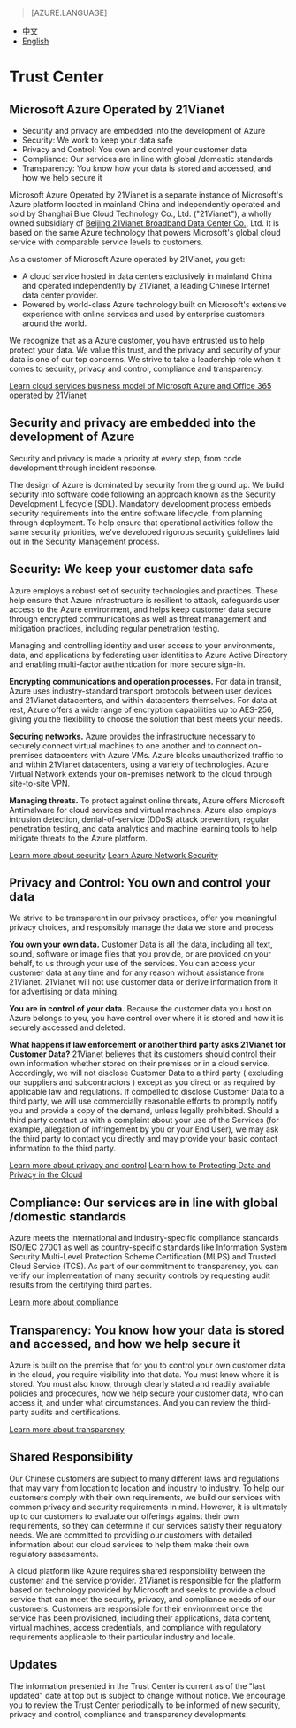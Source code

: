 > [AZURE.LANGUAGE]
- [中文](/support/trust-center/)
- [English](/support/trust-center-en/)

# Trust Center
## Microsoft Azure Operated by 21Vianet
 
* Security and privacy are embedded into the development of Azure
* Security: We work to keep your data safe
* Privacy and Control: You own and control your customer data
* Compliance: Our services are in line with global /domestic standards
* Transparency: You know how your data is stored and accessed, and how we help secure it
 
 <tags ms.service="trust-center" ms.date="12/2015" wacn.date="12/2015" wacn.lang="en"/>
 
Microsoft Azure Operated by 21Vianet is a separate instance of Microsoft's Azure platform located in mainland China and independently operated and sold by Shanghai Blue Cloud Technology Co., Ltd. ("21Vianet"), a wholly owned subsidiary of [Beijing 21Vianet Broadband Data Center Co.](http://www.en.21vianet.com/), Ltd. It is based on the same Azure technology that powers Microsoft's global cloud service with comparable service levels to customers.

As a customer of Microsoft Azure operated by 21Vianet, you get:

* A cloud service hosted in data centers exclusively in mainland China and operated independently by 21Vianet, a leading Chinese Internet data center provider.
* Powered by world-class Azure technology built on Microsoft's extensive experience with online services and used by enterprise customers around the world.

We recognize that as a Azure customer, you have entrusted us to help protect your data. We value this trust, and the privacy and security of your data is one of our top concerns. We strive to take a leadership role when it comes to security, privacy and control, compliance and transparency.

[Learn cloud services business model of Microsoft Azure and Office 365 operated by 21Vianet](https://wacnppe.blob.core.chinacloudapi.cn/marketing-resource/documents/Windows_Azure_and_Office_365_cloud_services_business_model_operated_by_21Vianet12.pdf)

## Security and privacy are embedded into the development of Azure

Security and privacy is made a priority at every step, from code development through incident response.

The design of Azure is dominated by security from the ground up. We build security into software code following an approach known as the Security Development Lifecycle (SDL). Mandatory development process embeds security requirements into the entire software lifecycle, from planning through deployment. To help ensure that operational activities follow the same security priorities, we’ve developed rigorous security guidelines laid out in the Security Management process.

## Security: We keep your customer data safe

Azure employs a robust set of security technologies and practices. These help ensure that Azure infrastructure is resilient to attack, safeguards user access to the Azure environment, and helps keep customer data secure through encrypted communications as well as threat management and mitigation practices, including regular penetration testing.

Managing and controlling identity and user access to your environments, data, and applications by federating user identities to Azure Active Directory and enabling multi-factor authentication for more secure sign-in.

**Encrypting communications and operation processes.** For data in transit, Azure uses industry-standard transport protocols between user devices and 21Vianet datacenters, and within datacenters themselves. For data at rest, Azure offers a wide range of encryption capabilities up to AES-256, giving you the flexibility to choose the solution that best meets your needs.

**Securing networks.** Azure provides the infrastructure necessary to securely connect virtual machines to one another and to connect on-premises datacenters with Azure VMs. Azure blocks unauthorized traffic to and within 21Vianet datacenters, using a variety of technologies. Azure Virtual Network extends your on-premises network to the cloud through site-to-site VPN.

**Managing threats.** To protect against online threats, Azure offers Microsoft Antimalware for cloud services and virtual machines. Azure also employs intrusion detection, denial-of-service (DDoS) attack prevention, regular penetration testing, and data analytics and machine learning tools to help mitigate threats to the Azure platform.

[Learn more about security](/support/trust-center/security/)
[Learn Azure Network Security](https://wacnstorage.blob.core.chinacloudapi.cn/marketing-resource/documents/AzureNetworkSecurity_v3_Feb2015_CN_20151214.pdf)

## Privacy and Control: You own and control your data

We strive to be transparent in our privacy practices, offer you meaningful privacy choices, and responsibly manage the data we store and process

**You own your own data.** Customer Data is all the data, including all text, sound, software or image files that you provide, or are provided on your behalf, to us through your use of the services. You can access your customer data at any time and for any reason without assistance from 21Vianet. 21Vianet will not use customer data or derive information from it for advertising or data mining.

**You are in control of your data.** Because the customer data you host on Azure belongs to you, you have control over where it is stored and how it is securely accessed and deleted.

**What happens if law enforcement or another third party asks 21Vianet for Customer Data?** 21Vianet believes that its customers should control their own information whether stored on their premises or in a cloud service. Accordingly, we will not disclose Customer Data to a third party ( excluding our suppliers and subcontractors ) except as you direct or as required by applicable law and regulations. If compelled to disclose Customer Data to a third party, we will use commercially reasonable efforts to promptly notify you and provide a copy of the demand, unless legally prohibited. Should a third party contact us with a complaint about your use of the Services (for example, allegation of infringement by you or your End User), we may ask the third party to contact you directly and may provide your basic contact information to the third party.

[Learn more about privacy and control](/support/trust-center/privacy/)
[Learn how to Protecting Data and Privacy in the Cloud](https://wacnstorage.blob.core.chinacloudapi.cn/marketing-resource/documents/Protecting_Data_and_Privacy_in_the_Cloud_CN_final20160125.pdf)

## Compliance: Our services are in line with global /domestic standards

Azure meets the international and industry-specific compliance standards ISO/IEC 27001 as well as country-specific standards like Information System Security Multi-Level Protection Scheme Certification (MLPS) and Trusted Cloud Service (TCS). As part of our commitment to transparency, you can verify our implementation of many security controls by requesting audit results from the certifying third parties.

[Learn more about compliance](/support/trust-center/compliance/)

## Transparency: You know how your data is stored and accessed, and how we help secure it

Azure is built on the premise that for you to control your own customer data in the cloud, you require visibility into that data. You must know where it is stored. You must also know, through clearly stated and readily available policies and procedures, how we help secure your customer data, who can access it, and under what circumstances. And you can review the third-party audits and certifications.

[Learn more about transparency](/support/trust-center/transparency/)

## Shared Responsibility

Our Chinese customers are subject to many different laws and regulations that may vary from location to location and industry to industry. To help our customers comply with their own requirements, we build our services with common privacy and security requirements in mind. However, it is ultimately up to our customers to evaluate our offerings against their own requirements, so they can determine if our services satisfy their regulatory needs. We are committed to providing our customers with detailed information about our cloud services to help them make their own regulatory assessments.

A cloud platform like Azure requires shared responsibility between the customer and the service provider. 21Vianet is responsible for the platform based on technology provided by Microsoft and seeks to provide a cloud service that can meet the security, privacy, and compliance needs of our customers. Customers are responsible for their environment once the service has been provisioned, including their applications, data content, virtual machines, access credentials, and compliance with regulatory requirements applicable to their particular industry and locale.

## Updates

The information presented in the Trust Center is current as of the "last updated" date at top but is subject to change without notice. We encourage you to review the Trust Center periodically to be informed of new security, privacy and control, compliance and transparency developments.

